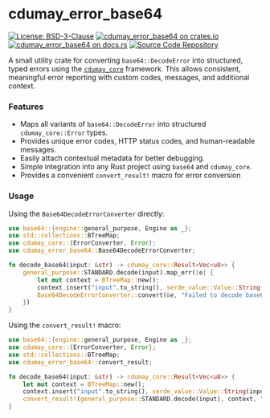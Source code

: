 # cdumay_error_base64

[![License: BSD-3-Clause](https://img.shields.io/badge/license-BSD--3--Clause-blue)](./LICENSE)
[![cdumay_error_base64 on crates.io](https://img.shields.io/crates/v/cdumay_error_base64)](https://crates.io/crates/cdumay_error_base64)
[![cdumay_error_base64 on docs.rs](https://docs.rs/cdumay_error_base64/badge.svg)](https://docs.rs/cdumay_error_base64)
[![Source Code Repository](https://img.shields.io/badge/Code-On%20GitHub-blue?logo=GitHub)](https://github.com/cdumay/cdumay_error_base64)

A small utility crate for converting `base64::DecodeError` into structured, typed errors using the [`cdumay_core`](https://docs.rs/cdumay_core/) framework. This allows consistent, meaningful error reporting with custom codes, messages, and additional context.

### Features

- Maps all variants of `base64::DecodeError` into structured `cdumay_core::Error` types.
- Provides unique error codes, HTTP status codes, and human-readable messages.
- Easily attach contextual metadata for better debugging.
- Simple integration into any Rust project using `base64` and `cdumay_core`.
- Provides a convenient `convert_result!` macro for error conversion

### Usage

Using the `Base64DecodeErrorConverter` directly:
```rust
use base64::{engine::general_purpose, Engine as _};
use std::collections::BTreeMap;
use cdumay_core::{ErrorConverter, Error};
use cdumay_error_base64::Base64DecodeErrorConverter;

fn decode_base64(input: &str) -> cdumay_core::Result<Vec<u8>> {
    general_purpose::STANDARD.decode(input).map_err(|e| {
        let mut context = BTreeMap::new();
        context.insert("input".to_string(), serde_value::Value::String(input.to_string()));
        Base64DecodeErrorConverter::convert(&e, "Failed to decode base64".to_string(), context)
    })
}
```
Using the `convert_result!` macro:
```rust
use base64::{engine::general_purpose, Engine as _};
use cdumay_core::{ErrorConverter, Error};
use std::collections::BTreeMap;
use cdumay_error_base64::convert_result;

fn decode_base64(input: &str) -> cdumay_core::Result<Vec<u8>> {
    let mut context = BTreeMap::new();
    context.insert("input".to_string(), serde_value::Value::String(input.to_string()));
    convert_result!(general_purpose::STANDARD.decode(input), context, "Failed to decode base64")
}
```

